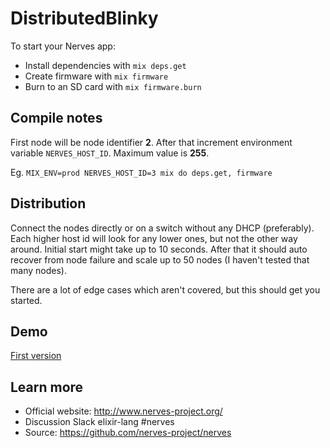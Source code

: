 # DistributedBlinky

To start your Nerves app:

  * Install dependencies with `mix deps.get`
  * Create firmware with `mix firmware`
  * Burn to an SD card with `mix firmware.burn`

## Compile notes

First node will be node identifier **2**. After that increment environment variable `NERVES_HOST_ID`. Maximum value is **255**.

Eg. `MIX_ENV=prod NERVES_HOST_ID=3 mix do deps.get, firmware`

## Distribution

Connect the nodes directly or on a switch without any DHCP (preferably). Each higher host id will look for any lower ones, but not the other way around. Initial start might take up to 10 seconds. After that it should auto recover from node failure and scale up to 50 nodes (I haven't tested that many nodes).

There are a lot of edge cases which aren't covered, but this should get you started.

## Demo

[First version](youtube.com/watch?v=hMrzUQnv44M)

## Learn more

  * Official website: http://www.nerves-project.org/
  * Discussion Slack elixir-lang #nerves
  * Source: https://github.com/nerves-project/nerves
